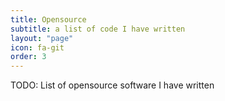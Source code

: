 ```yaml
---
title: Opensource
subtitle: a list of code I have written
layout: "page"
icon: fa-git
order: 3
---
```


TODO: List of opensource software I have written

